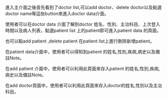 進入主介面之後首先看到了doctor list,可以add doctor、delete doctor以及點選doctor name等這些button來進入doctor data介面。

使用者可以在doctor data 介面了解到doctor 姓名、性別、主治科目、上次登入時間以及病人列表，點選patient list 上的patient即可進入patient data 的頁面。

也可以點add patient ,delete patient 在patient list上進行刪除新增patient。

在patient data介面中，使用者可以得知到patient 的姓名,性別,疾病,病史以及備註Note。

在add patient 介面中，使用者可以利用此頁面來存入patient 的姓名,性別,疾病,病史以及備註Note。

在add doctor頁面中，使用者可以利用此頁面來存入doctor的姓名,性別以及主治科目。